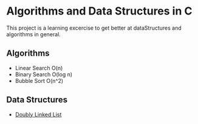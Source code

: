# Algorithms and Data Structures in C

This project is a learning excercise to get better at dataStructures and
algorithms in general.

## Algorithms

- Linear Search O(n)
- Binary Search O(log n)
- Bubble Sort O(n^2)

## Data Structures

- [Doubly Linked List](./src/Lists/List.c)
